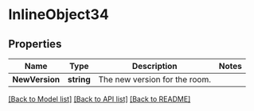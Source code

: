 # InlineObject34

## Properties

Name | Type | Description | Notes
------------ | ------------- | ------------- | -------------
**NewVersion** | **string** | The new version for the room. | 

[[Back to Model list]](../README.md#documentation-for-models) [[Back to API list]](../README.md#documentation-for-api-endpoints) [[Back to README]](../README.md)


